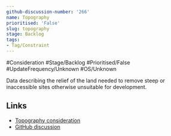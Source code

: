 ```yaml
---
github-discussion-number: '266'
name: Topography
prioritised: 'False'
slug: topography
stage: Backlog
tags:
- Tag/Constraint
---
```


#Consideration #Stage/Backlog #Prioritised/False #UpdateFrequency/Unknown #OS/Unknown

Data describing the relief of the land needed to remove steep or inaccessible sites otherwise unsuitable for development.

## Links

* [Topography consideration](https://design.planning.data.gov.uk/planning-consideration/topography)
* [GitHub discussion](https://github.com/digital-land/data-standards-backlog/discussions/266)